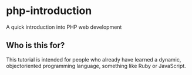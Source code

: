 # php-introduction

A quick introduction into PHP web development


## Who is this for?

This tutorial is intended for people who already have learned a dynamic, objectoriented programming language, something like Ruby or JavaScript.
